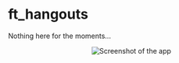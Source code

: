 # ft_hangouts

Nothing here for the moments...

<div align="center">
  <img src="example.gif" alt="Screenshot of the app">
</div>